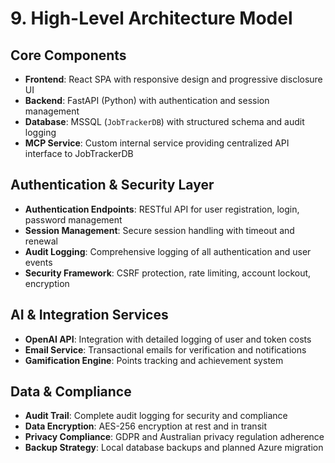 # 9. High-Level Architecture Model

## Core Components

- **Frontend**: React SPA with responsive design and progressive disclosure UI
- **Backend**: FastAPI (Python) with authentication and session management
- **Database**: MSSQL (`JobTrackerDB`) with structured schema and audit logging
- **MCP Service**: Custom internal service providing centralized API interface to JobTrackerDB

## Authentication & Security Layer

- **Authentication Endpoints**: RESTful API for user registration, login, password management
- **Session Management**: Secure session handling with timeout and renewal
- **Audit Logging**: Comprehensive logging of all authentication and user events
- **Security Framework**: CSRF protection, rate limiting, account lockout, encryption

## AI & Integration Services

- **OpenAI API**: Integration with detailed logging of user and token costs
- **Email Service**: Transactional emails for verification and notifications
- **Gamification Engine**: Points tracking and achievement system

## Data & Compliance

- **Audit Trail**: Complete audit logging for security and compliance
- **Data Encryption**: AES-256 encryption at rest and in transit
- **Privacy Compliance**: GDPR and Australian privacy regulation adherence
- **Backup Strategy**: Local database backups and planned Azure migration